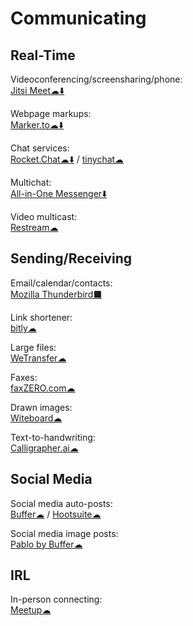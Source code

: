 # Communicating

## Real-Time
Videoconferencing/screensharing/phone:  
	[Jitsi Meet☁⬇️](https://meet.jit.si/)

Webpage markups:  
	[Marker.to☁⬇️](http://marker.to/)

Chat services:  
	[Rocket.Chat☁⬇️](https://rocket.chat/) / 
	[tinychat☁](https://tinychat.com)

Multichat:  
	[All-in-One Messenger⬇️](https://allinone.im/)

Video multicast:  
	[Restream☁](https://restream.io/)

## Sending/Receiving

Email/calendar/contacts:  
[Mozilla Thunderbird⬛](https://www.thunderbird.net/)

Link shortener:  
[bitly☁](https://bitly.com/)

Large files:  
[WeTransfer☁](https://wetransfer.com/)

Faxes:  
[faxZERO.com☁](https://faxzero.com/)

Drawn images:  
[Witeboard☁](https://witeboard.com)

Text-to-handwriting:  
[Calligrapher.ai☁](https://www.calligrapher.ai/)

## Social Media

Social media auto-posts:  
[Buffer☁](https://buffer.com/) / 
[Hootsuite☁](https://hootsuite.com/)

Social media image posts:  
[Pablo by Buffer☁](https://pablo.buffer.com/)

## IRL

In-person connecting:  
[Meetup☁](https://www.meetup.com/)
